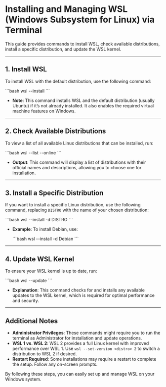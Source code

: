 # Installing and Managing WSL (Windows Subsystem for Linux) via Terminal

This guide provides commands to install WSL, check available distributions, install a specific distribution, and update the WSL kernel.

---

## 1. Install WSL

To install WSL with the default distribution, use the following command:

\`\`\`bash
wsl --install
\`\`\`

- **Note**: This command installs WSL and the default distribution (usually Ubuntu) if it’s not already installed. It also enables the required virtual machine features on Windows.

---

## 2. Check Available Distributions

To view a list of all available Linux distributions that can be installed, run:

\`\`\`bash
wsl --list --online
\`\`\`

- **Output**: This command will display a list of distributions with their official names and descriptions, allowing you to choose one for installation.

---

## 3. Install a Specific Distribution

If you want to install a specific Linux distribution, use the following command, replacing `DISTRO` with the name of your chosen distribution:

\`\`\`bash
wsl --install -d DISTRO
\`\`\`

- **Example**: To install Debian, use:
  
  \`\`\`bash
  wsl --install -d Debian
  \`\`\`

---

## 4. Update WSL Kernel

To ensure your WSL kernel is up to date, run:

\`\`\`bash
wsl --update
\`\`\`

- **Explanation**: This command checks for and installs any available updates to the WSL kernel, which is required for optimal performance and security.

---

## Additional Notes

- **Administrator Privileges**: These commands might require you to run the terminal as Administrator for installation and update operations.
- **WSL 1 vs. WSL 2**: WSL 2 provides a full Linux kernel with improved performance over WSL 1. Use `wsl --set-version <distro> 2` to switch a distribution to WSL 2 if desired.
- **Restart Required**: Some installations may require a restart to complete the setup. Follow any on-screen prompts.

By following these steps, you can easily set up and manage WSL on your Windows system.
